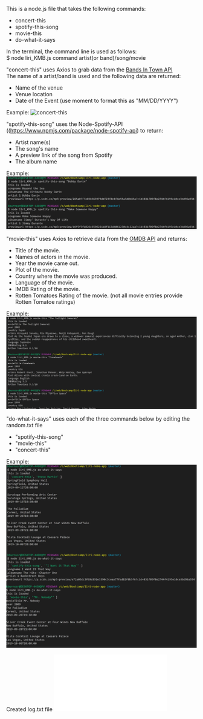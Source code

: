 This is a node.js file that takes the following commands:

* concert-this       
* spotify-this-song
* movie-this
* do-what-it-says

In the terminal, the command line is used as follows:  
$ node liri_KMB.js command artist(or band)/song/movie

"concert-this" uses Axios to grab data from the [Bands In Town API](http://www.artists.bandsintown.com/bandsintown-api)  
The name of a artist/band is used and the following data are returned:
* Name of the venue
* Venue location
* Date of the Event (use moment to format this as "MM/DD/YYYY")  

Example: ![concert-this](./assets/images/concert-this_LoreenaMcKennitt.pnge) 


"spotify-this-song" uses the Node-Spotify-API ((https://www.npmjs.com/package/node-spotify-api) to return:
* Artist name(s)
* The song's name
* A preview link of the song from Spotify
* The album name

Example: ![spotify-this-song](./assets/images/spotify-this-song-MakeSomeoneHappy.jpg)

"movie-this" uses Axios to retrieve data from the [OMDB API](http://www.omdbapi.com) and returns:
* Title of the movie.
* Names of actors in the movie.
* Year the movie came out.
* Plot of the movie.
* Country where the movie was produced.
* Language of the movie.
* IMDB Rating of the movie.
* Rotten Tomatoes Rating of the movie. (not all movie entries provide Rotten Tomatoe ratings)

Example: ![movie-this](./assets/images/movie-this_TheTwilightSamurai-Coneheads-OfficeSpace.jpg)  

"do-what-it-says" uses each of the three commands below by editing the random.txt file
* "spotify-this-song"
* "movie-this"
* "concert-this"

Example: ![do-what-this-says](./assets/images/do-what-it-says.jpg)

Created log.txt file ![log.txt file](./log.txt)


